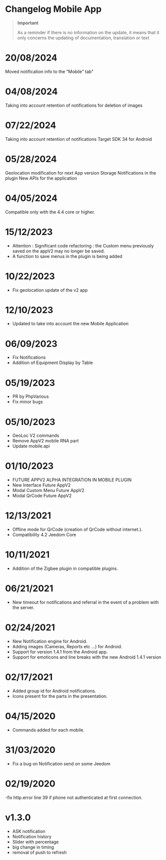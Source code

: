 # Changelog Mobile App

> **Important**
>
> As a reminder if there is no information on the update, it means that it only concerns the updating of documentation, translation or text

# 20/08/2024
Moved notification info to the “Mobile” tab"


# 04/08/2024
Taking into account retention of notifications for deletion of images


# 07/22/2024
Taking into account retention of notifications
Target SDK 34 for Android

# 05/28/2024
Geolocation modification for next App version
Storage Notifications in the plugin
New APIs for the application

# 04/05/2024
Compatible only with the 4.4 core or higher.

# 15/12/2023

- Attention : Significant code refactoring : the Custom menu previously saved on the appV2 may no longer be saved.
- A function to save menus in the plugin is being added


# 10/22/2023

- Fix geolocation update of the v2 app

# 12/10/2023

- Updated to take into account the new Mobile Application

# 06/09/2023

- Fix Notifications
- Addition of Equipment Display by Table

# 05/19/2023

- PR by PhpVarious
- Fix minor bugs

# 05/10/2023

- GeoLoc V2 commands
- Remove AppV2 mobile RNA part
- Update mobile.api

# 01/10/2023

- FUTURE APPV2 ALPHA INTEGRATION IN MOBILE PLUGIN
- New Interface Future AppV2
- Modal Custom Menu Future AppV2
- Modal QrCode Future AppV2

# 12/13/2021

- Offline mode for QrCode (creation of QrCode without internet.).
- Compatibility 4.2 Jeedom Core

# 10/11/2021

- Addition of the Zigbee plugin in compatible plugins.

# 06/21/2021

- New timeout for notifications and referral in the event of a problem with the server.

# 02/24/2021

- New Notification engine for Android.
- Adding images (Cameras, Reports etc ...) for Android.
- Support for version 1.4.1 from the Android app.
- Support for emoticons and line breaks with the new Android 1.4.1 version

# 02/17/2021

- Added group id for Android notifications.
- Icons present for the parts in the presentation.

# 04/15/2020

- Commands added for each mobile.

# 31/03/2020

- Fix a bug on Notification send on some Jeedom

# 02/19/2020

-fix http.error line 39 if phone not authenticated at first connection.

# v1.3.0

- ASK notification
- Notification history
- Slider with percentage
- big change in timing
- removal of push to refresh
